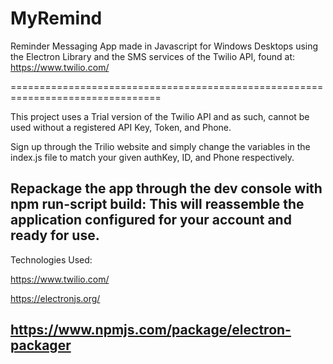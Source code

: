 # MyRemind

Reminder Messaging App made in Javascript for Windows Desktops using the Electron 
Library and the SMS services of the Twilio API, found at: https://www.twilio.com/

================================================================================

This project uses a Trial version of the Twilio API and as such, cannot be used without
a registered API Key, Token, and Phone.

Sign up through the Trilio website and simply change the variables in the index.js file to match your
given authKey, ID, and Phone respectively.

Repackage the app through the dev console with npm run-script build: This will reassemble the application
configured for your account and ready for use.
------------------------------------------------------------------------------------------------

Technologies Used:

https://www.twilio.com/

https://electronjs.org/

https://www.npmjs.com/package/electron-packager
--------------------------------------------------------------------------------------------


